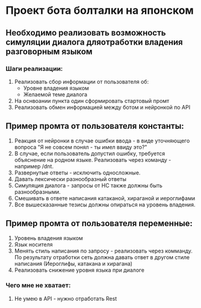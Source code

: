 # Проект бота болталки на японском  

## Необходимо реализовать возможность симуляции диалога дляотработки владения разговорным языком  

### Шаги реализации:  
1. Реализовать сбор информации от пользователя об:  
    * Уровне владения языком
    * Желаемой теме диалога
2. На оснвоании пункта один сформировать стартовый промт
3. Реализовать обмен информацией между ботом и нейронкой по API

## Пример промта от пользователя константы:
1. Реакция от нейронки в случае ошибки ввода - в виде уточняющего вопроса
"Я не совсем понял - ты имел ввиду это?" 
2. В случае, если пользователь допустил ошибку, требуется объяснение на родном языке. 
Реализовать через команду - например /dnt.
3. Развернутые ответы - исключить односложные.
4. Давать лексически разнообразный ответы
5. Симуляция диалога - запросы от НС также должны быть разнообразными.
6. Смешивать в ответе написания катаканой, хираганой и иероглифами
7. Все вышесказанные тезисы должны опираться на уровень владения.

## Пример промта от пользователя переменные:
1. Уровень владения языком
2. Язык носителя
3. Менять стиль написания по запросу - реализовать через комманду. 
По результату отработки сеть должна давать ответ в другом стиле написания 
(Иероглифы, катакана и хирагана)
4. Реализовать снижение уровня языка при диалоге

### Чего мне не хватает:
1. Не умею в API - нужно отработать Rest
